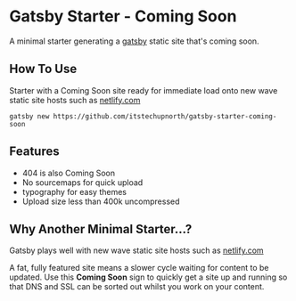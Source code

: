 # Gatsby Starter - Coming Soon
A minimal starter generating a <a href='https://www.gatsbyjs.org/' rel='tag'>gatsby</a> static site that's coming soon.

## How To Use 

Starter with a Coming Soon site ready for immediate load onto new wave static site hosts such as <a href='https://www.netlify.com/'>netlify.com</a>

```gatsby new https://github.com/itstechupnorth/gatsby-starter-coming-soon```

## Features

* 404 is also Coming Soon
* No sourcemaps for quick upload
* typography for easy themes
* Upload size less than 400k uncompressed

## Why Another Minimal Starter...?

Gatsby plays well with new wave static site hosts such as <a href='https://www.netlify.com/'>netlify.com</a>

A fat, fully featured site means a slower cycle waiting for content to be updated. Use this **Coming Soon** sign to quickly get a site up and running so that DNS and SSL can be sorted out whilst you work on your content.
